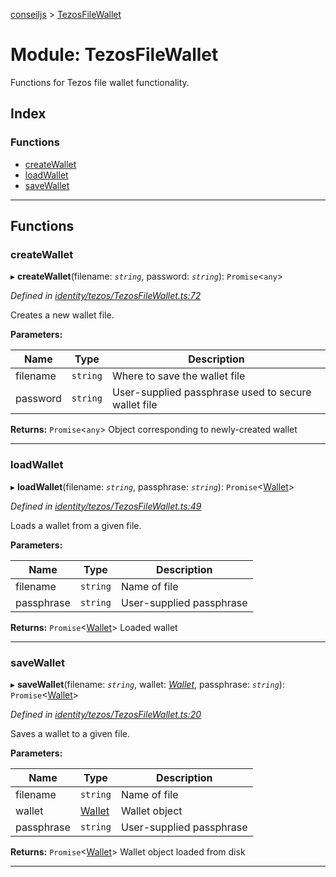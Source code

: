 [conseiljs](../README.md) > [TezosFileWallet](../modules/tezosfilewallet.md)

# Module: TezosFileWallet

Functions for Tezos file wallet functionality.

## Index

### Functions

* [createWallet](tezosfilewallet.md#createwallet)
* [loadWallet](tezosfilewallet.md#loadwallet)
* [saveWallet](tezosfilewallet.md#savewallet)

---

## Functions

<a id="createwallet"></a>

###  createWallet

▸ **createWallet**(filename: *`string`*, password: *`string`*): `Promise`<`any`>

*Defined in [identity/tezos/TezosFileWallet.ts:72](https://github.com/Cryptonomic/ConseilJS/blob/9f42371/src/identity/tezos/TezosFileWallet.ts#L72)*

Creates a new wallet file.

**Parameters:**

| Name | Type | Description |
| ------ | ------ | ------ |
| filename | `string` |  Where to save the wallet file |
| password | `string` |  User-supplied passphrase used to secure wallet file |

**Returns:** `Promise`<`any`>
Object corresponding to newly-created wallet

___
<a id="loadwallet"></a>

###  loadWallet

▸ **loadWallet**(filename: *`string`*, passphrase: *`string`*): `Promise`<[Wallet](../interfaces/wallet.md)>

*Defined in [identity/tezos/TezosFileWallet.ts:49](https://github.com/Cryptonomic/ConseilJS/blob/9f42371/src/identity/tezos/TezosFileWallet.ts#L49)*

Loads a wallet from a given file.

**Parameters:**

| Name | Type | Description |
| ------ | ------ | ------ |
| filename | `string` |  Name of file |
| passphrase | `string` |  User-supplied passphrase |

**Returns:** `Promise`<[Wallet](../interfaces/wallet.md)>
Loaded wallet

___
<a id="savewallet"></a>

###  saveWallet

▸ **saveWallet**(filename: *`string`*, wallet: *[Wallet](../interfaces/wallet.md)*, passphrase: *`string`*): `Promise`<[Wallet](../interfaces/wallet.md)>

*Defined in [identity/tezos/TezosFileWallet.ts:20](https://github.com/Cryptonomic/ConseilJS/blob/9f42371/src/identity/tezos/TezosFileWallet.ts#L20)*

Saves a wallet to a given file.

**Parameters:**

| Name | Type | Description |
| ------ | ------ | ------ |
| filename | `string` |  Name of file |
| wallet | [Wallet](../interfaces/wallet.md) |  Wallet object |
| passphrase | `string` |  User-supplied passphrase |

**Returns:** `Promise`<[Wallet](../interfaces/wallet.md)>
Wallet object loaded from disk

___


